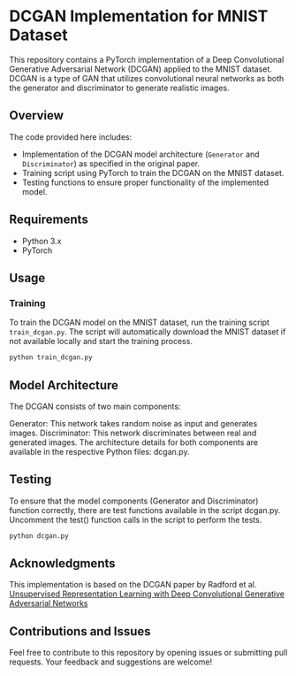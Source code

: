 # DCGAN Implementation for MNIST Dataset

This repository contains a PyTorch implementation of a Deep Convolutional Generative Adversarial Network (DCGAN) applied to the MNIST dataset. DCGAN is a type of GAN that utilizes convolutional neural networks as both the generator and discriminator to generate realistic images.

## Overview

The code provided here includes:

- Implementation of the DCGAN model architecture (`Generator` and `Discriminator`) as specified in the original paper.
- Training script using PyTorch to train the DCGAN on the MNIST dataset.
- Testing functions to ensure proper functionality of the implemented model.

## Requirements

- Python 3.x
- PyTorch

## Usage

### Training

To train the DCGAN model on the MNIST dataset, run the training script `train_dcgan.py`. The script will automatically download the MNIST dataset if not available locally and start the training process.

```bash
python train_dcgan.py
```
## Model Architecture
The DCGAN consists of two main components:

Generator: This network takes random noise as input and generates images.
Discriminator: This network discriminates between real and generated images.
The architecture details for both components are available in the respective Python files: dcgan.py.



## Testing
To ensure that the model components (Generator and Discriminator) function correctly, there are test functions available in the script dcgan.py. Uncomment the test() function calls in the script to perform the tests.
```bash
python dcgan.py
```

## Acknowledgments
This implementation is based on the DCGAN paper by Radford et al. [Unsupervised Representation Learning with Deep Convolutional Generative Adversarial Networks](https://arxiv.org/abs/1511.06434)

## Contributions and Issues
Feel free to contribute to this repository by opening issues or submitting pull requests. Your feedback and suggestions are welcome!
